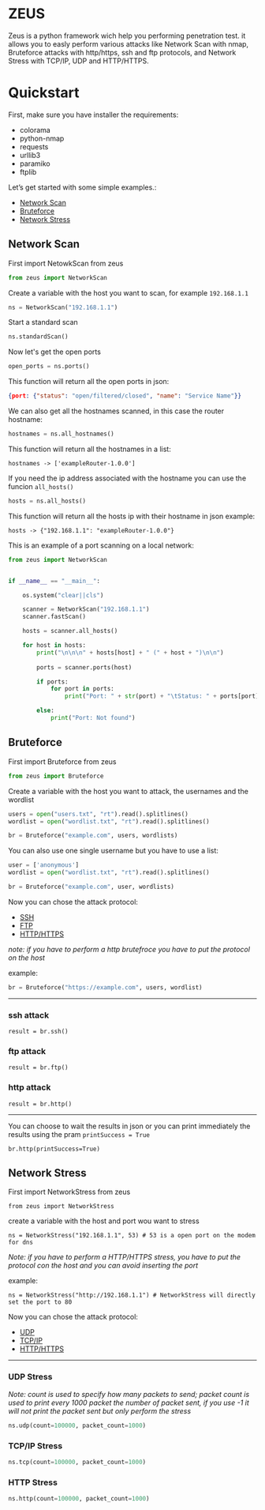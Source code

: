 # ZEUS

Zeus is a python framework wich help you performing penetration test.
it allows you to easly perform various attacks like Network Scan with nmap, Bruteforce attacks 
with http/https, ssh and ftp protocols, and Network Stress with TCP/IP, UDP and HTTP/HTTPS.


# Quickstart

First, make sure you have installer the requirements:
- colorama
- python-nmap
- requests
- urllib3
- paramiko
- ftplib

Let’s get started with some simple examples.:
- [Network Scan](#network-scan)
- [Bruteforce](#bruteforce)
- [Network Stress](#network-stress)

## Network Scan

First import NetowkScan from zeus

```python
from zeus import NetworkScan
```

Create a variable with the host you want to scan, for example `192.168.1.1`

```python
ns = NetworkScan("192.168.1.1")
```

Start a standard scan

```python
ns.standardScan()
```

Now let's get the open ports

```python
open_ports = ns.ports()
```

This function will return all the open ports in json:

```json
{port: {"status": "open/filtered/closed", "name": "Service Name"}}
```

We can also get all the hostnames scanned, in this case the router hostname:

```python
hostnames = ns.all_hostnames()
```

This function will return all the hostnames in a list:

`hostnames -> ['exampleRouter-1.0.0']`

If you need the ip address associated with the hostname you can use the funcion `all_hosts()`

```python
hosts = ns.all_hosts()
```

This function will return all the hosts ip with their hostname in json
example:

`hosts -> {"192.168.1.1": "exampleRouter-1.0.0"}`

This is an example of a port scanning on a local network:

```python
from zeus import NetworkScan


if __name__ == "__main__":

    os.system("clear||cls")

    scanner = NetworkScan("192.168.1.1")
    scanner.fastScan()

    hosts = scanner.all_hosts()

    for host in hosts:
        print("\n\n\n" + hosts[host] + " (" + host + ")\n\n")
        
        ports = scanner.ports(host)

        if ports:
            for port in ports:
                print("Port: " + str(port) + "\tStatus: " + ports[port]['status'] + "\tService Name: " + ports[port]['name'])

        else:
            print("Port: Not found")

```

## Bruteforce

First import Bruteforce from zeus

```python
from zeus import Bruteforce
```

Create a variable with the host you want to attack, the usernames and the wordlist

```python
users = open("users.txt", "rt").read().splitlines()
wordlist = open("wordlist.txt", "rt").read().splitlines()

br = Bruteforce("example.com", users, wordlists)
```

You can also use one single username but you have to use a list:

```python
user = ['anonymous']
wordlist = open("wordlist.txt", "rt").read().splitlines()

br = Bruteforce("example.com", user, wordlists)
```

Now you can chose the attack protocol:
- [SSH](#ssh-attack)
- [FTP](#ftp-attack)
- [HTTP/HTTPS](#http-attack)

*note: if you have to perform a http brutefroce you have to put the protocol on the host*

example:

```python
br = Bruteforce("https://example.com", users, wordlist)
```
---
### ssh attack

```python3
result = br.ssh()
```

### ftp attack

```python3
result = br.ftp()
```

### http attack

```python3
result = br.http()
```
---

You can choose to wait the results in json or you can print immediately the results using the pram `printSuccess = True`

```python3
br.http(printSuccess=True)
```

## Network Stress

First import NetworkStress from zeus

```python3
from zeus import NetworkStress
```

create a variable with the host and port wou want to stress

```python3
ns = NetworkStress("192.168.1.1", 53) # 53 is a open port on the modem for dns
```

*Note: if you have to perform a HTTP/HTTPS stress, you have to put the protocol con the host and you can avoid inserting the port*

example:

```python3
ns = NetworkStress("http://192.168.1.1") # NetworkStress will directly set the port to 80
```

Now you can chose the attack protocol:
- [UDP](#udp-stress)
- [TCP/IP](#tcpip-stress)
- [HTTP/HTTPS](#http-stress)

---

### UDP Stress

*Note: count is used to specify how many packets to send; packet count is used to print every 1000 packet the number of packet sent, if you use -1 it will not print the packet sent but only perform the stress*


```python
ns.udp(count=100000, packet_count=1000)
```

### TCP/IP Stress

```python
ns.tcp(count=100000, packet_count=1000)
```

### HTTP Stress

```python
ns.http(count=100000, packet_count=1000)
```